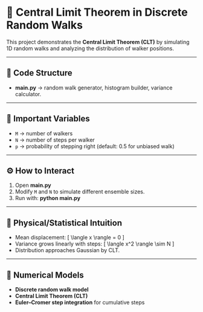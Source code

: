 # 🚶 Central Limit Theorem in Discrete Random Walks

This project demonstrates the **Central Limit Theorem (CLT)** by simulating 1D random walks and analyzing the distribution of walker positions.

---

## 📂 Code Structure
- **main.py** → random walk generator, histogram builder, variance calculator.

---

## 🔑 Important Variables
- `M` → number of walkers  
- `N` → number of steps per walker  
- `p` → probability of stepping right (default: 0.5 for unbiased walk)  

---

## ⚙️ How to Interact
1. Open **main.py**  
2. Modify `M` and `N` to simulate different ensemble sizes.  
3. Run with: **python main.py**  

---

## 🧠 Physical/Statistical Intuition
- Mean displacement:
  \[
  \langle x \rangle = 0
  \]
- Variance grows linearly with steps:
  \[
  \langle x^2 \rangle \sim N
  \]
- Distribution approaches Gaussian by CLT.  

---

## 🧮 Numerical Models
- **Discrete random walk model**  
- **Central Limit Theorem (CLT)**  
- **Euler–Cromer step integration** for cumulative steps  
